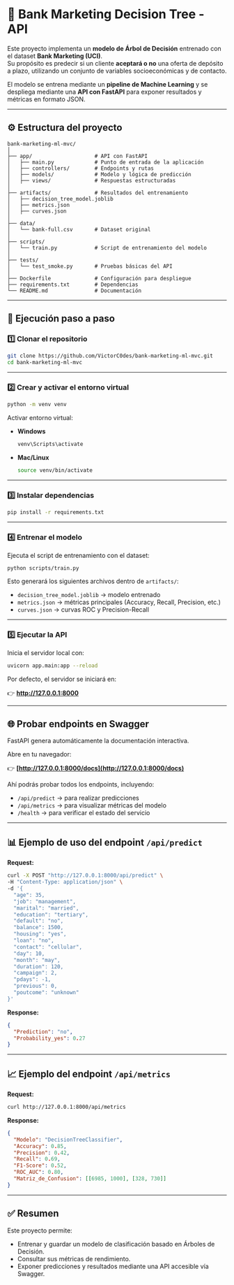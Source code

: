# 🧠 Bank Marketing Decision Tree - API

Este proyecto implementa un **modelo de Árbol de Decisión** entrenado con el dataset **Bank Marketing (UCI)**.  
Su propósito es predecir si un cliente **aceptará o no** una oferta de depósito a plazo, utilizando un conjunto de variables socioeconómicas y de contacto.

El modelo se entrena mediante un **pipeline de Machine Learning** y se despliega mediante una **API con FastAPI** para exponer resultados y métricas en formato JSON.

---

## ⚙️ Estructura del proyecto

```
bank-marketing-ml-mvc/
│
├── app/                    # API con FastAPI
│   ├── main.py             # Punto de entrada de la aplicación
│   ├── controllers/        # Endpoints y rutas
│   ├── models/             # Modelo y lógica de predicción
│   ├── views/              # Respuestas estructuradas
│
├── artifacts/              # Resultados del entrenamiento
│   ├── decision_tree_model.joblib
│   ├── metrics.json
│   ├── curves.json
│
├── data/
│   └── bank-full.csv       # Dataset original
│
├── scripts/
│   └── train.py            # Script de entrenamiento del modelo
│
├── tests/
│   └── test_smoke.py       # Pruebas básicas del API
│
├── Dockerfile              # Configuración para despliegue
├── requirements.txt        # Dependencias
└── README.md               # Documentación
```

---

## 🚀 Ejecución paso a paso

### 1️⃣ Clonar el repositorio

```bash
git clone https://github.com/VictorC0des/bank-marketing-ml-mvc.git
cd bank-marketing-ml-mvc
```

---

### 2️⃣ Crear y activar el entorno virtual

```bash
python -m venv venv
```

Activar entorno virtual:

- **Windows**
  ```bash
  venv\Scripts\activate
  ```
- **Mac/Linux**
  ```bash
  source venv/bin/activate
  ```

---

### 3️⃣ Instalar dependencias

```bash
pip install -r requirements.txt
```

---

### 4️⃣ Entrenar el modelo

Ejecuta el script de entrenamiento con el dataset:

```bash
python scripts/train.py
```

Esto generará los siguientes archivos dentro de `artifacts/`:
- `decision_tree_model.joblib` → modelo entrenado
- `metrics.json` → métricas principales (Accuracy, Recall, Precision, etc.)
- `curves.json` → curvas ROC y Precision-Recall

---

### 5️⃣ Ejecutar la API

Inicia el servidor local con:

```bash
uvicorn app.main:app --reload
```

Por defecto, el servidor se iniciará en:

👉 **http://127.0.0.1:8000**

---

## 🌐 Probar endpoints en Swagger

FastAPI genera automáticamente la documentación interactiva.

Abre en tu navegador:

👉 **[http://127.0.0.1:8000/docs](http://127.0.0.1:8000/docs)**

Ahí podrás probar todos los endpoints, incluyendo:
- `/api/predict` → para realizar predicciones
- `/api/metrics` → para visualizar métricas del modelo
- `/health` → para verificar el estado del servicio

---

## 📊 Ejemplo de uso del endpoint `/api/predict`

**Request:**
```bash
curl -X POST "http://127.0.0.1:8000/api/predict" \
-H "Content-Type: application/json" \
-d '{
  "age": 35,
  "job": "management",
  "marital": "married",
  "education": "tertiary",
  "default": "no",
  "balance": 1500,
  "housing": "yes",
  "loan": "no",
  "contact": "cellular",
  "day": 10,
  "month": "may",
  "duration": 120,
  "campaign": 2,
  "pdays": -1,
  "previous": 0,
  "poutcome": "unknown"
}'
```

**Response:**
```json
{
  "Prediction": "no",
  "Probability_yes": 0.27
}
```

---

## 📈 Ejemplo del endpoint `/api/metrics`

**Request:**
```bash
curl http://127.0.0.1:8000/api/metrics
```

**Response:**
```json
{
  "Modelo": "DecisionTreeClassifier",
  "Accuracy": 0.85,
  "Precision": 0.42,
  "Recall": 0.69,
  "F1-Score": 0.52,
  "ROC_AUC": 0.80,
  "Matriz_de_Confusion": [[6985, 1000], [328, 730]]
}
```

---

## ✅ Resumen

Este proyecto permite:

- Entrenar y guardar un modelo de clasificación basado en Árboles de Decisión.  
- Consultar sus métricas de rendimiento.  
- Exponer predicciones y resultados mediante una API accesible vía Swagger.
